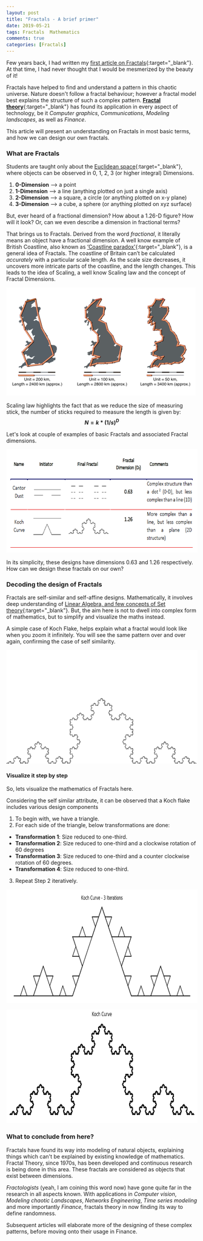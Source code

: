 ```yaml
---
layout: post
title: "Fractals - A brief primer"
date: 2019-05-21
tags: Fractals  Mathematics
comments: true
categories: [Fractals]
---
```


Few years back, I had written my [first article on Fractals](/2016-12-25-Normality-or-Fractality.md){:target="_blank"}. At that time, I had never thought that I would be mesmerized by the beauty of it! 

Fractals have helped to find and understand a pattern in this chaotic universe. Nature doesn't follow a fractal behaviour; however a fractal model best explains the structure of such a complex pattern. [**Fractal theory**](https://fractalfoundation.org/resources/what-is-chaos-theory/){:target="_blank"} has found its application in every aspect of technology, be it *Computer graphics*, *Communications*, *Modeling landscapes*, as well as *Finance*.

This article will present an understanding on Fractals in most basic terms, and how we can design our own fractals. 

### What are Fractals

Students are taught only about the [Euclidean space](https://en.wikipedia.org/wiki/Euclidean_space){:target="_blank"}, where objects can be observed in 0, 1, 2, 3 (or higher integral) Dimensions. 
1. **0-Dimension** --> a point
2. **1-Dimension** --> a line (anything plotted on just a single axis)
3. **2-Dimension** --> a square, a circle (or anything plotted on x-y plane)
4. **3-Dimension** --> a cube, a sphere (or anything plotted on xyz surface)

<p>
</p>

But, ever heard of a fractional dimension? How about a 1.26-D figure? How will it look? Or, can we even describe a dimension in fractional terms?

That brings us to Fractals. Derived from the word *fractional*, it literally means an object have a fractional dimension. A well know example of British Coastline, also known as [‘Coastline paradox'](https://en.wikipedia.org/wiki/Coastline_paradox){:target="_blank"}, is a general idea of Fractals. The coastline of Britain can’t be calculated *accurately* with a particular scale length. As the scale size decreases, it uncovers more intricate parts of the coastline, and the length changes. This leads to the idea of Scaling, a well know Scaling law and the concept of Fractal Dimensions.

<p class="aligncenter"> 
<img src="/data/pics/2019/05/BritainCoastline.png" alt="Coastline of Britain" width="500" height="286" text-align="center"/>
</p>

Scaling law highlights the fact that as we reduce the size of measuring stick, the number of sticks required to measure the length is given by: **$$ N = k * (1/s)^D $$**

Let's look at couple of examples of basic Fractals and associated Fractal dimensions.

<p class="aligncenter"> 
<img src="/data/pics/2019/05/FractalDimension.png" alt="Fractal Dimensions" width="664" height="273" text-align="left"/>
</p>

In its simplicity, these designs have dimensions 0.63 and 1.26 respectively. How can we design these fractals on our own?


### Decoding the design of Fractals

Fractals are self-similar and self-affine designs. Mathematically, it involves deep understanding of [Linear Algebra, and few concepts of Set theory](https://en.wikipedia.org/wiki/Iterated_function_system){:target="_blank"}. But, the aim here is not to dwell into complex form of mathematics, but to simplify and visualize the maths instead.

A simple case of Koch Flake, helps explain what a fractal would look like when you zoom it infinitely. You will see the same pattern over and over again, confirming the case of self similarity. 

<p class="aligncenter"> 
<img src="/data/pics/2019/05/KochCurve.gif" alt="Koch SnowFlake" width="600" height="300" text-align="left"/>
</p>

#### Visualize it step by step
So, lets visualize the mathematics of Fractals here. 

Considering the self similar attribute, it can be observed that a Koch flake includes various design components
1. To begin with, we have a triangle.
2. For each side of the triangle, below transformations are done:
- **Transformation 1**: Size reduced to one-third.
- **Transformation 2**: Size reduced to one-third and a clockwise rotation of 60 degrees
- **Transformation 3**: Size reduced to one-third and a counter clockwise rotation of 60 degrees.
- **Transformation 4**: Size reduced to one-third.
3. Repeat Step 2 iteratively.

<p>
</p>

<p class="aligncenter"> 
<img src="/data/pics/2019/05/KochCurve_Iterations.png" alt="Koch SnowFlake" width="900" height="300" text-align="left"/>
</p>

<p class="aligncenter"> 
<img src="/data/pics/2019/05/KochCurve_All.png" alt="Koch SnowFlake" width="900" height="300" text-align="left"/>
</p>
 

### What to conclude from here?

Fractals have found its way into modeling of natural objects, explaining things which can't be explained by existing knowledge of mathematics. Fractal Theory, since 1970s, has been developed and continuous research is being done in this area. These fractals are considered as objects that exist between dimensions. 

*Fractologists* (yeah, I am coining this word now) have gone quite far in the research in all aspects known. With applications in *Computer vision*, *Modeling chaotic Landscapes*, *Networks Engineering*, *Time series modeling* and more importantly *Finance*, fractals theory in now finding its way to define randomness. 

Subsequent articles will elaborate more of the designing of these complex patterns, before moving onto their usage in Finance.


